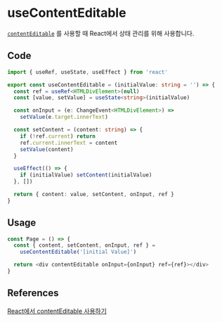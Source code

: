 # useContentEditable

[`contentEditable`](https://developer.mozilla.org/ko/docs/Web/HTML/Global_attributes/contenteditable) 를 사용할 때 React에서 상태 관리를 위해 사용합니다.

## Code

```typescript title="services/hooks/index.tsx"
import { useRef, useState, useEffect } from 'react'

export const useContentEditable = (initialValue: string = '') => {
  const ref = useRef<HTMLDivElement>(null)
  const [value, setValue] = useState<string>(initialValue)

  const onInput = (e: ChangeEvent<HTMLDivElement>) =>
    setValue(e.target.innerText)

  const setContent = (content: string) => {
    if (!ref.current) return
    ref.current.innerText = content
    setValue(content)
  }

  useEffect(() => {
    if (initialValue) setContent(initialValue)
  }, [])

  return { content: value, setContent, onInput, ref }
}
```

## Usage

```typescript
const Page = () => {
  const { content, setContent, onInput, ref } =
    useContentEditable('[initial Value]')

  return <div contentEditable onInput={onInput} ref={ref}></div>
}
```

## References

[React에서 contentEditable 사용하기](https://yung-developer.tistory.com/109)
